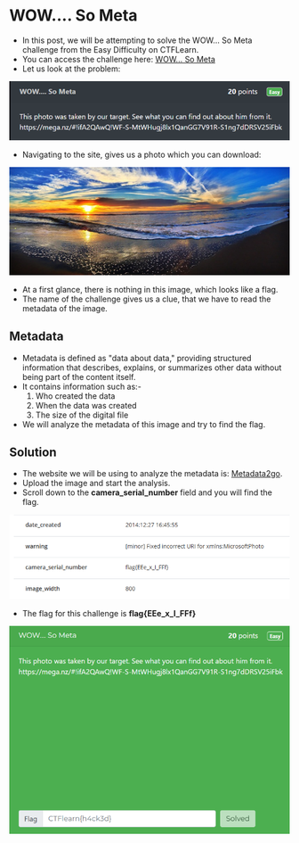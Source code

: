 # WOW.... So Meta

* In this post, we will be attempting to solve the WOW… So Meta challenge from the Easy Difficulty on CTFLearn.
* You can access the challenge here: <a href="https://ctflearn.com/challenge/348">WOW… So Meta</a>
* Let us look at the problem:

<img src="Assets/CTF-26.png">

* Navigating to the site, gives us a photo which you can download:
 
<img src="Assets/CTF-27.jpg">

* At a first glance, there is nothing in this image, which looks like a flag.
* The name of the challenge gives us a clue, that we have to read the metadata of the image.

## Metadata
* Metadata is defined as "data about data," providing structured information that describes, explains, or summarizes other data without being part of the content itself.
* It contains information such as:-
  1. Who created the data
  2. When the data was created
  3. The size of the digital file
* We will analyze the metadata of this image and try to find the flag.

## Solution
* The website we will be using to analyze the metadata is: <a href="https://www.metadata2go.com/">Metadata2go</a>.
* Upload the image and start the analysis.
* Scroll down to the **camera_serial_number** field and you will find the flag.

<img src="Assets/CTF-28.png">

* The flag for this challenge is **flag{EEe_x_I_FFf}**

<img src="Assets/CTF-29.png">
